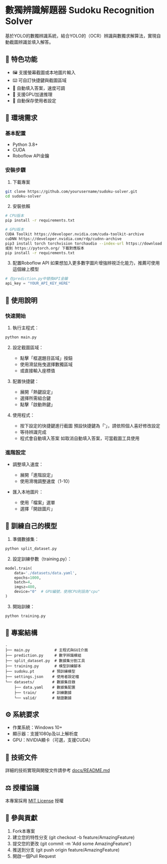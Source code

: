 # 數獨辨識解題器 Sudoku Recognition Solver

基於YOLO的數獨辨識系統，結合YOLO的（OCR）辨識與數獨求解算法，實現自動截圖辨識並填入解答。

## 🌟 特色功能

- 🖼️ 支援螢幕截圖或本地圖片輸入
- ⌨️ 可自訂快捷鍵與截圖區域
- 🚀 自動填入答案，速度可調
- 🎯 支援GPU加速推理
- 💾 自動保存使用者設定

## 🔧 環境需求

### 基本配置
- Python 3.8+
- CUDA
- Roboflow API金鑰

### 安裝步驟

1. 下載專案
```bash
git clone https://github.com/yourusername/sudoku-solver.git
cd sudoku-solver
```

2. 安裝依賴
```bash
# CPU版本
pip install -r requirements.txt

# GPU版本
CUDA Toolkit https://developer.nvidia.com/cuda-toolkit-archive
cuDNN https://developer.nvidia.com/rdp/cudnn-archive
pip3 install torch torchvision torchaudio --index-url https://download.pytorch.org/whl/cu126
或到 https://pytorch.org/ 下載對應版本
pip install -r requirements.txt
```

3. 配置Roboflow API
如果想加入更多數字圖片增強辨視泛化能力，推薦可使用這個線上模型
```python
# 在prediction.py中替換API金鑰
api_key = "YOUR_API_KEY_HERE"
```

## 📖 使用說明

### 快速開始

1. 執行主程式：
```bash
python main.py
```

2. 設定截圖區域：
   - 點擊「框選題目區域」按鈕
   - 使用滑鼠拖曳選擇數獨區域
   - 或直接輸入座標值

3. 配置快捷鍵：
   - 展開「熱鍵設定」
   - 選擇所需組合鍵
   - 點擊「啟動熱鍵」

4. 使用程式：
   - 按下設定的快捷鍵進行截圖
      預設快捷鍵為「‵」，請依照個人喜好修改設定
   - 等待辨識完成
   - 程式會自動填入答案
      如取消自動填入答案，可當截圖工具使用

### 進階設定

- 調整填入速度：
  - 展開「進階設定」
  - 使用滑塊調整速度（1-10）

- 匯入本地圖片：
  - 使用「檔案」選單
  - 選擇「開啟圖片」

## 🔄 訓練自己的模型

1. 準備數據集：
```bash
python split_dataset.py
```

2. 設定訓練參數（training.py）：
```python
model.train(
    data='./datasets/data.yaml',
    epochs=1000,
    batch=4,
    imgsz=480,
    device="0"  # GPU編號，使用CPU則設為"cpu"
)
```

3. 開始訓練：
```bash
python training.py
```

## 📁 專案結構

```
.
├── main.py           # 主程式與GUI介面
├── prediction.py     # 數字辨識模組
├── split_dataset.py  # 數據集分割工具
├── training.py       # 模型訓練腳本
├── sudoku.pt        # 預訓練模型
├── settings.json    # 使用者設定檔
└── datasets/        # 數據集目錄
    ├── data.yaml    # 數據集配置
    ├── train/       # 訓練數據
    └── valid/       # 驗證數據
```

## ⚙️ 系統要求

- 作業系統：Windows 10+
- 顯示器：支援1080p及以上解析度
- GPU：NVIDIA顯卡（可選，支援CUDA）

## 📝 技術文件

詳細的技術實現與開發文件請參考 [docs/README.md](docs/README.md)

## ⚖️ 授權協議

本專案採用 [MIT License](LICENSE) 授權

## 🤝 參與貢獻

1. Fork本專案
2. 建立您的特性分支 (git checkout -b feature/AmazingFeature)
3. 提交您的更改 (git commit -m 'Add some AmazingFeature')
4. 推送到分支 (git push origin feature/AmazingFeature)
5. 開啟一個Pull Request